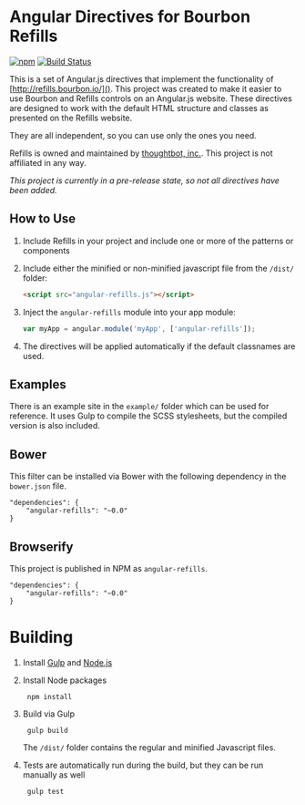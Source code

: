 # Angular Directives for Bourbon Refills

[![npm](https://img.shields.io/npm/v/angular-refills.svg)](https://www.npmjs.com/package/angular-refills) [![Build Status](https://travis-ci.org/baumandm/angular-refills.svg?branch=master)](https://travis-ci.org/baumandm/angular-refills)

This is a set of Angular.js directives that implement the functionality of [http://refills.bourbon.io/](). This project was created to make it easier to use Bourbon and Refills controls on an Angular.js website.  These directives are designed to work with the default HTML structure and classes as presented on the Refills website.

They are all independent, so you can use only the ones you need.

Refills is owned and maintained by [thoughtbot, inc.](http://thoughtbot.com/). This project is not affiliated in any way.

_This project is currently in a pre-release state, so not all directives have been added._

## How to Use

1. Include Refills in your project and include one or more of the patterns or components

2. Include either the minified or non-minified javascript file from the `/dist/` folder:

    ```html
    <script src="angular-refills.js"></script>
    ```

3. Inject the `angular-refills` module into your app module:

    ```javascript
    var myApp = angular.module('myApp', ['angular-refills']);
    ```

4. The directives will be applied automatically if the default classnames are used.

## Examples

There is an example site in the `example/` folder which can be used for reference.  It uses Gulp to compile the SCSS stylesheets, but the compiled version is also included.

## Bower

This filter can be installed via Bower with the following dependency in the `bower.json` file.

    "dependencies": {
        "angular-refills": "~0.0"
    }

## Browserify

This project is published in NPM as `angular-refills`.

    "dependencies": {
        "angular-refills": "~0.0"
    }


# Building

1. Install [Gulp](http://gulpjs.com/) and [Node.js](http://nodejs.org/)

2. Install Node packages

        npm install

3. Build via Gulp

        gulp build

    The `/dist/` folder contains the regular and minified Javascript files.

4. Tests are automatically run during the build, but they can be run manually as well

        gulp test

